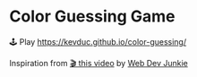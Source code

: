 
# Color Guessing Game

🕹️ Play https://kevduc.github.io/color-guessing/

Inspiration from [🎬 this video](https://youtu.be/QNYljS0_TOE) by [Web Dev Junkie](https://www.youtube.com/c/WebDevJunkie) 
